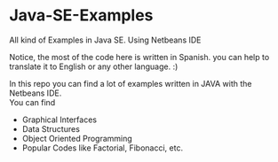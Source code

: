 # Java-SE-Examples
All kind of Examples in Java SE. Using Netbeans IDE

Notice, the most of the code here is written in Spanish. you can help to translate it to English or any other language. :)

In this repo you can find a lot of examples written in JAVA with the Netbeans IDE. <br>
You can find <br>
<ul>
  <li>Graphical Interfaces</li>
  <li>Data Structures</li>
  <li>Object Oriented Programming</li>
  <li>Popular Codes like Factorial, Fibonacci, etc.</li>
</ul>
